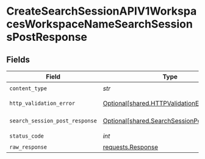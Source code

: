 # CreateSearchSessionAPIV1WorkspacesWorkspaceNameSearchSessionsPostResponse


## Fields

| Field                                                                                          | Type                                                                                           | Required                                                                                       | Description                                                                                    |
| ---------------------------------------------------------------------------------------------- | ---------------------------------------------------------------------------------------------- | ---------------------------------------------------------------------------------------------- | ---------------------------------------------------------------------------------------------- |
| `content_type`                                                                                 | *str*                                                                                          | :heavy_check_mark:                                                                             | N/A                                                                                            |
| `http_validation_error`                                                                        | [Optional[shared.HTTPValidationError]](../../models/shared/httpvalidationerror.md)             | :heavy_minus_sign:                                                                             | Validation Error                                                                               |
| `search_session_post_response`                                                                 | [Optional[shared.SearchSessionPostResponse]](../../models/shared/searchsessionpostresponse.md) | :heavy_minus_sign:                                                                             | Successful Response                                                                            |
| `status_code`                                                                                  | *int*                                                                                          | :heavy_check_mark:                                                                             | N/A                                                                                            |
| `raw_response`                                                                                 | [requests.Response](https://requests.readthedocs.io/en/latest/api/#requests.Response)          | :heavy_minus_sign:                                                                             | N/A                                                                                            |